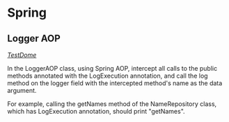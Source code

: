 # Spring

## Logger AOP
_[TestDome](https://www.testdome.com/questions/java-spring/logger-aop/65577)_

In the LoggerAOP class, using Spring AOP, intercept all calls to the public methods annotated with the LogExecution annotation, and call the log method on the logger field with the intercepted method's name as the data argument.

For example, calling the getNames method of the NameRepository class, which has LogExecution annotation, should print "getNames".

